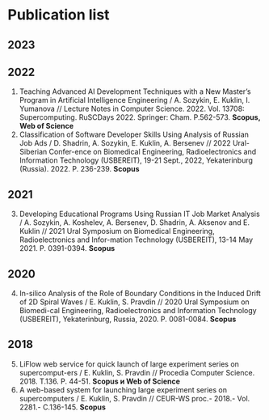 # Publication list

## 2023

## 2022

1. Teaching Advanced AI Development Techniques with a New Master’s Program in Artificial Intelligence Engineering / A. Sozykin, E. Kuklin, I. Yumanova // Lecture Notes in Computer Science. 2022. Vol. 13708: Supercomputing. RuSCDays 2022. Springer: Cham. P.562-573. 
   **Scopus, Web of Science**
2. Classification of Software Developer Skills Using Analysis of Russian Job Ads / D. Shadrin, A. Sozykin, E. Kuklin, A. Bersenev // 2022 Ural-Siberian Confer-ence on Biomedical Engineering, Radioelectronics and Information Technology (USBEREIT), 19-21 Sept., 2022, Yekaterinburg (Russia). 2022. P. 236-239.
   **Scopus**
   
## 2021

3. Developing Educational Programs Using Russian IT Job Market Analysis / A. Sozykin, A. Koshelev, A. Bersenev, D. Shadrin, A. Aksenov and E. Kuklin // 2021 Ural Symposium on Biomedical Engineering, Radioelectronics and Infor-mation Technology (USBEREIT), 13-14 May 2021. P. 0391-0394.
   **Scopus**
   
## 2020
   
4. In-silico Analysis of the Role of Boundary Conditions in the Induced Drift of 2D Spiral Waves / E. Kuklin, S. Pravdin // 2020 Ural Symposium on Biomedi-cal Engineering, Radioelectronics and Information Technology (USBEREIT), Yekaterinburg, Russia, 2020. P. 0081-0084.
   **Scopus**
   
## 2018
   
5. LiFlow web service for quick launch of large experiment series on supercomput-ers / E. Kuklin, S. Pravdin // Procedia Computer Science. 2018. T.136. P. 44-51.
   **Scopus и Web of Science**
6. A web-based system for launching large experiment series on supercomputers / E. Kuklin, S. Pravdin // CEUR-WS proc.- 2018.- Vol. 2281.- C.136-145.
   **Scopus**

